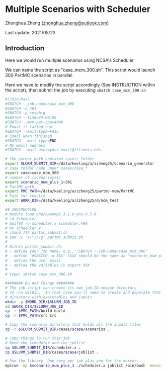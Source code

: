 # Multiple Scenarios with Scheduler

Zhonghua Zheng (zhonghua.zheng@outlook.com)

Last update: 2021/05/23

## Introduction

Here we would run multiple scenarios using NCSA's Scheduler

We can name the script as "case_mcm_300.sh". This script would launch 300 PartMC scenarios in parallel.

Here we have to modify the script accordingly (See INSTRUCTION within the script), then submit the job by executing `sbatch case_mcm_300.sh `

```bash
#!/bin/bash
#SBATCH --job-name=case_mcm_300
#SBATCH -n 301
#SBATCH -p sesebig 
#SBATCH --time=24:00:00
#SBATCH --mem-per-cpu=4000
# Email if failed run
#SBATCH --mail-type=FAIL
# Email when finished
#SBATCH --mail-type=END
# My email address
#SBATCH --mail-user=your_email@illinois.edu

# the parent_path contains cases/ folder
export SLURM_SUBMIT_DIR=/data/keeling/a/zzheng25/scenario_generator
# case folder name under cases/case_*
export case=case_mcm_300
# number of (scenarios+1)
export scenario_num_plus_1=301
# PartMC path
export PMC_PATH=/data/keeling/a/zzheng25/partmc-mcm/PartMC
# Path for results
export WORK_DIR=/data/keeling/a/zzheng25/d/mcm_test

## INSTRUCTION
# module load gnu/openmpi-3.1.6-gnu-9.3.0
# cd Scheduler
# mpif90 -o scheduler.x scheduler.F90
# mv scheduler.x ..
# chmod 744 partmc_submit.sh
# sed -i 's/\r//g' partmc_submit.sh 
# 
# Within partmc_submit.sh:
# - define your job name, e.g., "SBATCH --job-name=case_mcm_300"
# - define "#SBATCH -n XXX" (XXX should be the same as "scenario_num_plus_1")
# - define the user email
# - define the variables in export XXX
# 
# type: sbatch case_mcm_300.sh

######## Do not Change ########
# The job script can create its own job-ID-unique directory 
# to run within.  In that case you'll need to create and populate that 
# directory with executables and inputs
mkdir -p $WORK_DIR/$SLURM_JOB_ID
cd $WORK_DIR/$SLURM_JOB_ID
cp -r $PMC_PATH/build build
cp -r $PMC_PATH/src src

# Copy the scenario directory that holds all the inputs files
cp -r $SLURM_SUBMIT_DIR/cases/$case/scenarios .

# Copy things to run this job
# Need the scheduler and the joblist
cp $SLURM_SUBMIT_DIR/scheduler.x .
cp $SLURM_SUBMIT_DIR/cases/$case/joblist .

# Run the library. One core per job plus one for the master.
mpirun -np $scenario_num_plus_1 ./scheduler.x joblist /bin/bash -noexit -nostdout > log
```

